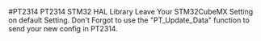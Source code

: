 #PT2314
PT2314 STM32 HAL Library Leave Your STM32CubeMX Setting on default Setting. 
Don't Forgot to use the "PT_Update_Data" function to send your new config in PT2314.

